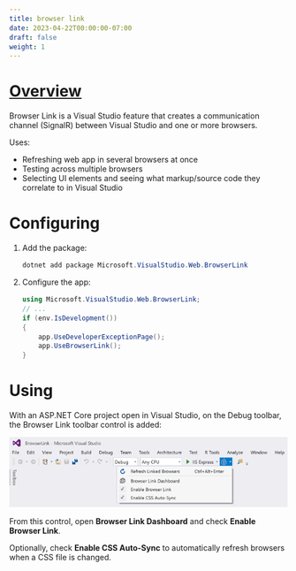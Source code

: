 ```yaml
---
title: browser link
date: 2023-04-22T00:00:00-07:00
draft: false
weight: 1
---
```


# [Overview](https://learn.microsoft.com/en-us/aspnet/core/client-side/using-browserlink?view=aspnetcore-7.0)  

Browser Link is a Visual Studio feature that creates a communication channel (SignalR) between Visual Studio and one or more browsers.

Uses:
* Refreshing web app in several browsers at once
* Testing across multiple browsers
* Selecting UI elements and seeing what markup/source code they correlate to in Visual Studio

# Configuring
1. Add the package:
    ```powershell
    dotnet add package Microsoft.VisualStudio.Web.BrowserLink
    ```
2. Configure the app:
    ```cs
    using Microsoft.VisualStudio.Web.BrowserLink;
    // ...
    if (env.IsDevelopment()) 
    {
        app.UseDeveloperExceptionPage();
        app.UseBrowserLink();
    }
    ```

# Using
With an ASP.NET Core project open in Visual Studio, on the Debug toolbar, the Browser Link toolbar control is added:  

![A screenshot of Visual Studio showing the Debug toolbar with the Browser Link control](./screenshot.png)

From this control, open **Browser Link Dashboard** and check **Enable Browser Link**.

Optionally, check **Enable CSS Auto-Sync** to automatically refresh browsers when a CSS file is changed.